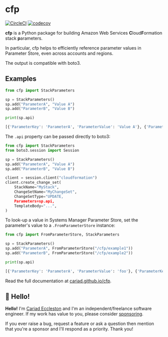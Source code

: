 # cfp

[![CircleCI](https://circleci.com/gh/cariad/cfp/tree/main.svg?style=shield)](https://circleci.com/gh/cariad/cfp/tree/main) [![codecov](https://codecov.io/gh/cariad/cfp/branch/main/graph/badge.svg?token=xyqHGoOyMM)](https://codecov.io/gh/cariad/cfp)

**cfp** is a Python package for building Amazon Web Services **C**loud**F**ormation stack **p**arameters.

In particular, cfp helps to efficiently reference parameter values in Parameter Store, even across accounts and regions.

The output is compatible with boto3.

## Examples

```python
from cfp import StackParameters

sp = StackParameters()
sp.add("ParameterA", "Value A")
sp.add("ParameterB", "Value B")

print(sp.api)
```

```python
[{'ParameterKey': 'ParameterA', 'ParameterValue': 'Value A'}, {'ParameterKey': 'ParameterB', 'ParameterValue': 'Value B'}]
```

The `.api` property can be passed directly to boto3:

```python
from cfp import StackParameters
from boto3.session import Session

sp = StackParameters()
sp.add("ParameterA", "Value A")
sp.add("ParameterB", "Value B")

client = session.client("cloudformation")
client.create_change_set(
    StackName="MyStack",
    ChangeSetName="MyChangeSet",
    ChangeSetType="UPDATE,
    Parameters=sp.api,
    TemplateBody="...",
)
```

To look-up a value in Systems Manager Parameter Store, set the parameter's value to a `.FromParameterStore` instance:

```python
from cfp import FromParameterStore, StackParameters

sp = StackParameters()
sp.add("ParameterA", FromParameterStore("/cfp/example1"))
sp.add("ParameterB", FromParameterStore("/cfp/example2"))

print(sp.api)
```

```python
[{'ParameterKey': 'ParameterA', 'ParameterValue': 'foo'}, {'ParameterKey': 'ParameterB', 'ParameterValue': 'bar'}]
```

Read the full documentation at [cariad.github.io/cfp](https://cariad.github.io/cfp).

## 👋 Hello!

**Hello!** I'm [Cariad Eccleston](https://cariad.io) and I'm an independent/freelance software engineer. If my work has value to you, please consider [sponsoring](https://github.com/sponsors/cariad/).

If you ever raise a bug, request a feature or ask a question then mention that you're a sponsor and I'll respond as a priority. Thank you!
